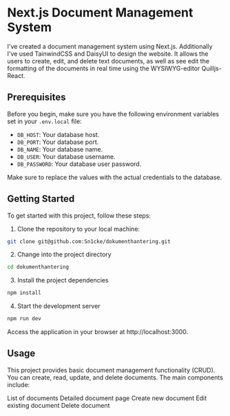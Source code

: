 # Next.js Document Management System

I've created a document management system using Next.js. Additionally I've used TainwindCSS and DaisyUI to design the website. It allows the users to create, edit, and delete text documents, as well as see edit the formatting of the documents in real time using the WYSIWYG-editor Quilljs-React.

## Prerequisites

Before you begin, make sure you have the following environment variables set in your `.env.local` file:

- `DB_HOST`: Your database host.
- `DB_PORT`: Your database port.
- `DB_NAME`: Your database name.
- `DB_USER`: Your database username.
- `DB_PASSWORD`: Your database user password.

Make sure to replace the values with the actual credentials to the database.

## Getting Started

To get started with this project, follow these steps:

1. Clone the repository to your local machine:
```sh
git clone git@github.com:Sn1cke/dokumenthantering.git
```
2. Change into the project directory
```sh
cd dokumenthantering
```
3. Install the project dependencies
```sh
npm install
```
4. Start the development server
```sh
npm run dev
```
Access the application in your browser at http://localhost:3000.

## Usage
This project provides basic document management functionality (CRUD). You can create, read, update, and delete documents. The main components include:

List of documents
Detailed document page
Create new document
Edit existing document
Delete document
